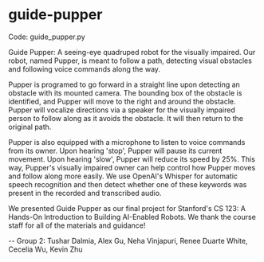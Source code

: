 # guide-pupper

Code: guide_pupper.py

Guide Pupper: A seeing-eye quadruped robot for the visually impaired. Our robot, named Pupper, is meant to follow a path, detecting visual obstacles and following voice commands along the way. 

Pupper is programed to go forward in a straight line upon detecting an obstacle with its mounted camera. The bounding box of the obstacle is identified, and Pupper will move to the right and around the obstacle. Pupper will vocalize directions via a speaker for the visually impaired person to follow along as it avoids the obstacle. It will then return to the original path. 

Pupper is also equipped with a microphone to listen to voice commands from its owner. Upon hearing 'stop', Pupper will pause its current movement. Upon hearing 'slow', Pupper will reduce its speed by 25%. This way, Pupper's visually impaired owner can help control how Pupper moves and follow along more easily. We use OpenAI's Whisper for automatic speech recognition and then detect whether one of these keywords was present in the recorded and transcribed audio. 

We presented Guide Pupper as our final project for Stanford's CS 123: A Hands-On Introduction to Building AI-Enabled Robots. We thank the course staff for all of the materials and guidance! 

-- Group 2: Tushar Dalmia, Alex Gu, Neha Vinjapuri, Renee Duarte White, Cecelia Wu, Kevin Zhu
